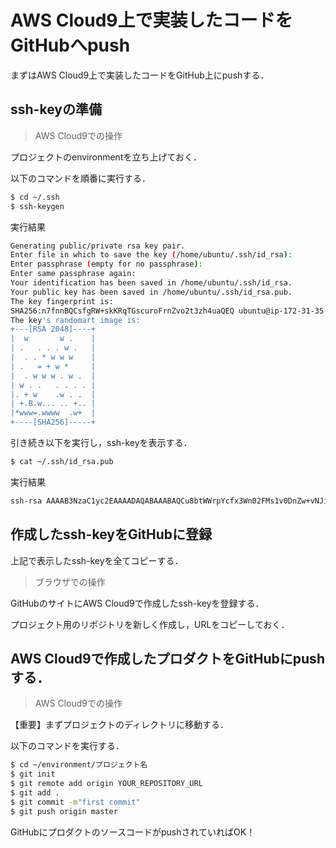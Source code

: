 # AWS Cloud9上で実装したコードをGitHubへpush

まずはAWS Cloud9上で実装したコードをGitHub上にpushする．

## ssh-keyの準備

>AWS Cloud9での操作

プロジェクトのenvironmentを立ち上げておく．

以下のコマンドを順番に実行する．

```bash
$ cd ~/.ssh
$ ssh-keygen
```

実行結果

```bash
Generating public/private rsa key pair.
Enter file in which to save the key (/home/ubuntu/.ssh/id_rsa):
Enter passphrase (empty for no passphrase):
Enter same passphrase again:
Your identification has been saved in /home/ubuntu/.ssh/id_rsa.
Your public key has been saved in /home/ubuntu/.ssh/id_rsa.pub.
The key fingerprint is:
SHA256:n7fnnBQCsfgRW+skKRqTGscuroFrnZvo2t3zh4uaQEQ ubuntu@ip-172-31-35-172
The key's randomart image is:
+---[RSA 2048]----+
|  w       w .    |
| .   . . . w .   |
|  . . * w w w    |
| .   = + w *     |
|  . w w w . w .  |
| w . .   . . . . |
|. + w    .w . .  |
| +.B.w... .. +.. |
|*www=.wwww  .w+  |
+----[SHA256]-----+
```

引き続き以下を実行し，ssh-keyを表示する．

```bash
$ cat ~/.ssh/id_rsa.pub
```

実行結果

```bash
ssh-rsa AAAAB3NzaC1yc2EAAAADAQABAAABAQCu8btWWrpYcfx3Wn02FMs1v0DnZw+vNJi4U9Jq4Jq/K1f2uv40fOrfQ26asux9ME6ai+aCyNnmz7oQnWv9gcqMEHtVLzi4x0CJ11oskIqNoAJe0do2wwwwwwwwwwwwwwwwg9WnbB0aqaJtntZOs4I8RM3SD5LPvGtktPhpjBWLK4lt6bV+KDxYuWPN5ciVX7fp7H9MI7jJu/ksvDXsU4OStutPyAucPHt6iBVC3c3IlL124yoevkZGOYZyXHX+jlRcRO8oyCa0L6cRHUzi8djBcuBAX7Uwpk1aS5kplzCsLLifALwePiiy+I8Calsq9ThX+uqo16VXiZkY/+JKJDH/ ubuntu@ip-172-31-35-172
```

## 作成したssh-keyをGitHubに登録

上記で表示したssh-keyを全てコピーする．

>ブラウザでの操作

GitHubのサイトにAWS Cloud9で作成したssh-keyを登録する．

プロジェクト用のリポジトリを新しく作成し，URLをコピーしておく．

## AWS Cloud9で作成したプロダクトをGitHubにpushする．

>AWS Cloud9での操作

【重要】まずプロジェクトのディレクトリに移動する．

以下のコマンドを実行する．

```bash
$ cd ~/environment/プロジェクト名
$ git init
$ git remote add origin YOUR_REPOSITORY_URL
$ git add .
$ git commit -m"first commit"
$ git push origin master
```

GitHubにプロダクトのソースコードがpushされていればOK！